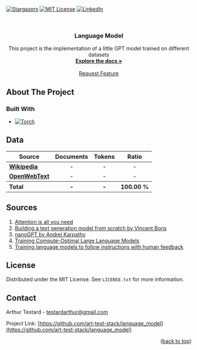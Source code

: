 <!-- Template source: See: https://github.com/othneildrew/Best-README-Template -->
<a id="readme-top"></a>

[![Stargazers][stars-shield]][stars-url]
[![MIT License][license-shield]][license-url]
[![LinkedIn][linkedin-shield]](https://www.linkedin.com/in/arthur-testard/)


<!-- PROJECT LOGO -->
<br />
<div align="center">
  <!-- <a href="https://github.com/art-test-stack/language_model">
    <img src="rsc/logo.jpg" alt="Logo" height="350">
  </a> -->

<h3 align="center">Language Model</h3>

  <p align="center">
    This project is the implementation of a little GPT model trained on different datasets
    <br />
    <a href="https://github.com/art-test-stack/language_model"><strong>Explore the docs »</strong></a>
    <br />
    <br />
    <a href="https://github.com/art-test-stack/language_model/issues/new?labels=enhancement&template=feature-request---.md">Request Feature</a>
  </p>
</div>



<!-- TABLE OF CONTENTS -->
<!-- <details>
  <summary>Table of Contents</summary>
  <ol>
    <li>
      <a href="#about-the-project">About The Project</a>
      <ul>
        <li><a href="#the-implementation">The implementation</a></li>
        <li><a href="#built-with">Built With</a></li>
      </ul>
    </li>
    <li>
      <a href="#getting-started">Getting Started</a>
      <ul>
        <li><a href="#installation">Installation</a></li>
      </ul>
    </li>
    <li><a href="#usage">Usage</a></li>
    <li><a href="#roadmap">Roadmap</a></li>
    <li><a href="#contributing">Contributing</a></li>
    <li><a href="#sources">Sources</a></li>
    <li><a href="#license">License</a></li>
    <li><a href="#contact">Contact</a></li>
  </ol>
</details> -->



<!-- ABOUT THE PROJECT -->
## About The Project

<!-- ### The implementation -->


### Built With

* [![Torch][Torch]][Torch-url]



<!-- GETTING STARTED -->
<!-- ## Getting Started

### Installation

1. Clone the repo
   ```sh
   git clone git@github.com:art-test-stack/language_model.git
   ```
2. Create a virtual environment
    
    For example I use [virtualenv](https://virtualenv.pypa.io/en/latest/):
   ```sh
   virtualenv -p python 3.10 venv
   ```
3. Install pip packages
   ```sh
   pip install -r requirements.txt
   ``` -->



<!-- ## Usage -->




<!-- ROADMAP -->
<!-- ## Roadmap -->

<!-- - [ ]  -->


<!-- See the [open issues](https://github.com/art-test-stack/language_model/issues) for a full list of proposed features (and known issues). -->



<!-- CONTRIBUTING -->
<!-- ## Contributing

Contributions are what make the open source community such an amazing place to learn, inspire, and create. Any contributions you make are **greatly appreciated**.

If you have a suggestion that would make this better, please fork the repo and create a pull request. You can also simply open an issue with the tag "enhancement".
Don't forget to give the project a star! Thanks again!

1. Fork the Project
2. Create your Feature Branch (`git checkout -b feature/AmazingFeature`)
3. Commit your Changes (`git commit -m 'Add some AmazingFeature'`)
4. Push to the Branch (`git push origin feature/AmazingFeature`)
5. Open a Pull Request -->


## Data

<table>
	<thead>
		<tr>
			<th align="center">Source</th>
			<th align="center">Documents</th>
			<th align="center">Tokens</th>
			<th align="center">Ratio</th>
		</tr>
	</thead>
	<tbody>
		<tr>
			<td align="left"><b><a href="https://wikipedia.org/">Wikipedia</a></b></td>
			<td align="center">-</td>
			<td align="center">-</td>
			<td align="center">-</td>
		</tr>
		<tr>
			<td align="left"><b><a href="https://huggingface.co/datasets/Skylion007/openwebtext">OpenWebText</a></b></td>
			<td align="center">-</td>
			<td align="center">-</td>
			<td align="center">-</td>
		</tr>
		<tr>
			<th align="left">Total</th>
			<th align="center">-</th>
			<th align="center">-</th>
			<th align="center">100.00 %</th>
		</tr>
	</tbody>
</table>

<!-- Sources -->
## Sources

1. [Attention is all you need](https://arxiv.org/pdf/1706.03762)
2. [Building a text generation model from scratch by Vincent Bons](https://wingedsheep.com/building-a-language-model/)
3. [nanoGPT by Andrej Karpathy](https://github.com/karpathy/nanoGPT/tree/master) 
4. [Training Compute-Optimal Large Language Models](https://arxiv.org/abs/2203.15556)
5. [Training language models to follow instructions with human feedback](https://arxiv.org/abs/2203.02155)

<!-- LICENSE -->
## License

Distributed under the MIT License. See `LICENSE.txt` for more information.



<!-- CONTACT -->
## Contact

Arthur Testard - testardarthur@gmail.com

Project Link: [https://github.com/art-test-stack/language_model](https://github.com/art-test-stack/language_model)

<p align="right">(<a href="#readme-top">back to top</a>)</p>



<!-- MARKDOWN LINKS & IMAGES -->
[contributors-shield]: https://img.shields.io/github/contributors/art-test-stack/language_model.svg?style=for-the-badge
[contributors-url]: https://github.com/art-test-stack/language_model/graphs/contributors
[forks-shield]: https://img.shields.io/github/forks/art-test-stack/language_model.svg?style=for-the-badge
[forks-url]: https://github.com/art-test-stack/language_model/network/members
[stars-shield]: https://img.shields.io/github/stars/art-test-stack/language_model.svg?style=for-the-badge
[stars-url]: https://github.com/art-test-stack/language_model/stargazers
[issues-shield]: https://img.shields.io/github/issues/art-test-stack/language_model.svg?style=for-the-badge
[issues-url]: https://github.com/art-test-stack/language_model/issues
[license-shield]: https://img.shields.io/github/license/art-test-stack/language_model.svg?style=for-the-badge
[license-url]: https://github.com/art-test-stack/language_model/blob/master/LICENSE.txt
[linkedin-shield]: https://img.shields.io/badge/-LinkedIn-black.svg?style=for-the-badge&logo=linkedin&colorB=555
[linkedin-url]: https://linkedin.com/in/arthur-testard
[product-screenshot]: images/screenshot.png
[Torch]: https://img.shields.io/badge/PyTorch-%23EE4C2C.svg?style=for-the-badge&logo=PyTorch&logoColor=white
[Torch-url]: https://pytorch.org/
